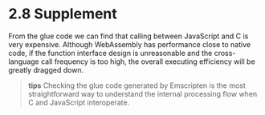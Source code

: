 # 2.8 Supplement

From the glue code we can find that calling between JavaScript and C is very expensive. Although WebAssembly has performance close to native code, if the function interface design is unreasonable and the cross-language call frequency is too high, the overall executing efficiency will be greatly dragged down.

> **tips** Checking the glue code generated by Emscripten is the most straightforward way to understand the internal processing flow when C and JavaScript interoperate.
